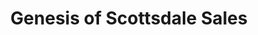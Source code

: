 ---
title: "Genesis of Scottsdale Sales"
url: /scottsdale/genesis-of-scottsdale-sales/
shop: car
---